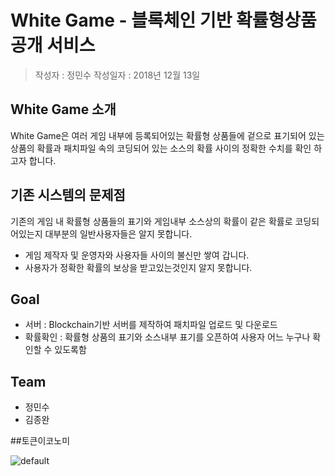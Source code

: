 # White Game - 블록체인 기반 확률형상품 공개 서비스
> 작성자 : 정민수
> 작성일자 : 2018년 12월 13일

## White Game 소개
White Game은 여러 게임 내부에 등록되어있는 확률형 상품들에 겉으로 표기되어 있는 상품의 확률과 패치파일 속의 코딩되어 있는 소스의 확률 사이의 정확한 수치를 확인 하고자 합니다.

## 기존 시스템의 문제점
기존의 게임 내 확률형 상품들의 표기와 게임내부 소스상의 확률이 같은 확률로 코딩되어있는지 대부분의 일반사용자들은 알지 못합니다.

- 게임 제작자 및 운영자와 사용자들 사이의 불신만 쌓여 갑니다.
- 사용자가 정확한 확률의 보상을 받고있는것인지 알지 못합니다.

## Goal
- 서버 : Blockchain기반 서버를 제작하여 패치파일 업로드 및 다운로드
- 확률확인 : 확률형 상품의 표기와 소스내부 표기를 오픈하여 사용자 어느 누구나 확인할 수 있도록함

## Team
- 정민수
- 김종완

##토큰이코노미

![default](https://user-images.githubusercontent.com/45847614/49935940-cb990780-ff15-11e8-84f0-851f34d9a4b1.jpg)
